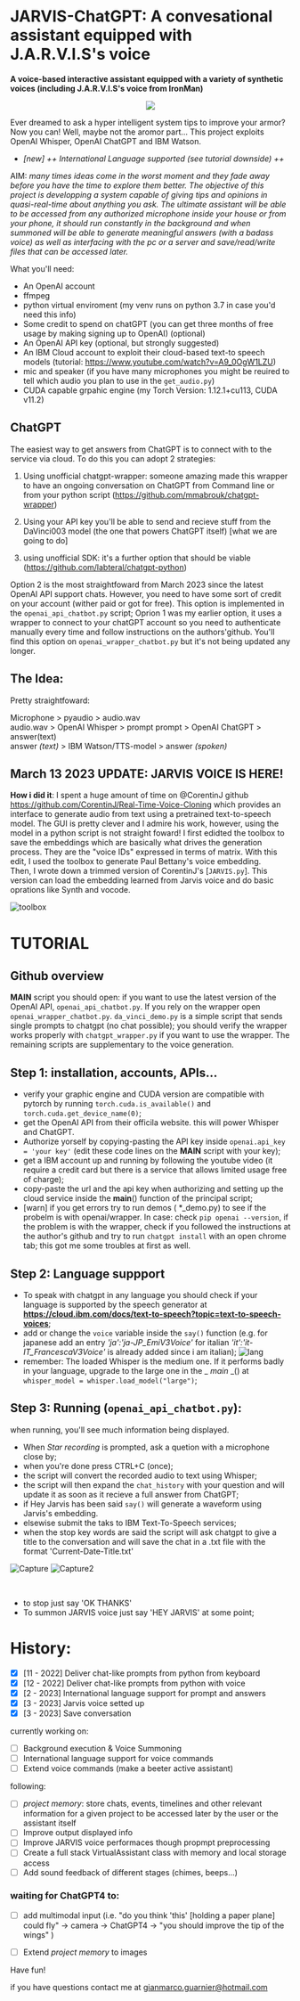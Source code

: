 # JARVIS-ChatGPT: A convesational assistant equipped with J.A.R.V.I.S's voice
**A voice-based interactive assistant equipped with a variety of synthetic voices (including J.A.R.V.I.S's voice from IronMan)**
<p align="center">
  <img src="https://user-images.githubusercontent.com/49094051/224847586-75810675-c4ad-4bbe-87e0-9c375b8a8aa0.PNG"/>

</p>

Ever dreamed to ask a hyper intelligent system tips to improve your armor? Now you can! Well, maybe not the aromor part... This project exploits OpenAI Whisper, OpenAI ChatGPT and IBM Watson.
* *[new] ++ International Language supported (see tutorial downside) ++*

AIM: *many times ideas come in the worst moment and they fade away before you have the time to explore them better. The objective of this project is developping a system capable of giving tips and opinions in quasi-real-time about anything you ask. The ultimate assistant will be able to be accessed from any authorized microphone inside your house or from your phone, it should run constantly in the background and when summoned will be able to generate meaningful answers (with a badass voice) as well as interfacing with the pc or a server and save/read/write files that can be accessed later.*

What you'll need:

 - An OpenAI account 
 - ffmpeg
 - python virtual enviroment (my venv runs on python 3.7 in case you'd need this info)
 - Some credit to spend on chatGPT (you can get three months of free usage by making signing up to OpenAI) (optional)
 - An OpenAI API key (optional, but strongly suggested)
 - An IBM Cloud account to exploit their cloud-based text-to speech models (tutorial: https://www.youtube.com/watch?v=A9_0OgW1LZU) 
 - mic and speaker (if you have many microphones you might be reuired to tell which audio you plan to use in the `get_audio.py`) 
 - CUDA capable grpahic engine (my Torch Version: 1.12.1+cu113, CUDA v11.2)
 

## ChatGPT
The easiest way to get answers from ChatGPT is to connect with to the service via cloud. To do this you can adopt 2 strategies:
 1) Using unofficial chatgpt-wrapper: someone amazing made this wrapper to have an ongoing conversation on ChatGPT from Command line or from your python script (https://github.com/mmabrouk/chatgpt-wrapper)
 2) Using your API key you'll be able to send and recieve stuff from the DaVinci003 model (the one that powers ChatGPT itself) [what we are going to do]
 
 3) using unofficial SDK: it's a further option that should be viable (https://github.com/labteral/chatgpt-python)

Option 2 is the most straightfoward from March 2023 since the latest OpenAI API support chats. However, you need to have some sort of credit on your account (wither paid or got for free). This option is implemented in the `openai_api_chatbot.py` script;
Oprion 1 was my earlier option, it uses a wrapper to connect to your chatGPT account so you need to authenticate manually every time and follow instructions on the authors'github.
You'll find this option on `openai_wrapper_chatbot.py` but it's not being updated any longer. 

## The Idea:
Pretty straightfoward:

Microphone > pyaudio > audio.wav   
audio.wav > OpenAI Whisper > prompt
prompt > OpenAI ChatGPT > answer(text)  
answer *(text)* > IBM Watson/TTS-model > answer *(spoken)*

## March 13 2023 UPDATE: JARVIS VOICE IS HERE!
**How i did it**: I spent a huge amount of time on @CorentinJ github https://github.com/CorentinJ/Real-Time-Voice-Cloning which provides an interface to generate audio from text using a pretrained text-to-speech model. The GUI is pretty clever and I admire his work, however, using the model in a python script is not straight foward! I first edidted the toolbox to save the embeddings which are basically what drives the generation process. They are the "voice IDs" expressed in terms of matrix. With this edit, I used the toolbox to generate Paul Bettany's voice embedding. <br>
Then, I wrote down a trimmed version of CorentinJ's [`JARVIS.py`]. This version can load the embedding learned from Jarvis voice and do basic oprations like Synth and vocode. 

![toolbox](https://user-images.githubusercontent.com/49094051/224836993-ee7b4964-e518-46f4-85b1-b25f48f1a78c.PNG)

# TUTORIAL
## Github overview
**MAIN** script you should open: if you want to use the latest version of the OpenAI API, `openai_api_chatbot.py`. If you rely on the wrapper open `openai_wrapper_chatbot.py`. `da_vinci_demo.py` is a simple script that sends single prompts to chatgpt (no chat possible); you should verify the wrapper works properly with `chatgpt_wrapper.py` if you want to use the wrapper. The remaining scripts are supplementary to the voice generation.

## Step 1: installation, accounts, APIs... 
- verify your graphic engine and CUDA version are compatible with pytorch by running `torch.cuda.is_available()` and `torch.cuda.get_device_name(0)`; 
- get the OpenAI API from their officila website. this will power Whisper and ChatGPT. 
- Authorize yorself by copying-pasting the API key inside `openai.api_key = 'your key'` (edit these code lines on the **MAIN** script with your key);
- get a IBM account up and running by following the youtube video (it require a credit card but there is a service that allows limited usage free of charge);
- copy-paste the url and the api key when authorizing and setting up the cloud service inside the __main__() function of the principal script;
- [warn] if you get errors try to run demos ( *_demo.py) to see if the probelm is with openai/wrapper. In case: check `pip openai --version`, if the problem is with the wrapper, check if you followed the instructions at the author's github and try to run `chatgpt install` with an open chrome tab; this got me some troubles at first as well.


## Step 2: Language suppport
- To speak with chatgpt in any language you should check if your language is supported by the speech generator at __https://cloud.ibm.com/docs/text-to-speech?topic=text-to-speech-voices__; 
- add or change the `voice` variable inside the `say()` function (e.g. for japanese add an entry *'ja':'ja-JP_EmiV3Voice'* for italian  *'it':'it-IT_FrancescaV3Voice'* is already added since i am italian);
![lang](https://user-images.githubusercontent.com/49094051/224839783-85ee6733-53d3-4d11-845c-5eb10c10c3f3.PNG)
- remember: The loaded Whisper is the medium one. If it performs badly in your language, upgrade to the large one in the _ _main_ _() at `whisper_model = whisper.load_model("large")`;

## Step 3: Running (`openai_api_chatbot.py`):
when running, you'll see much information being displayed.
- When *Star recording* is prompted, ask a quetion with a microphone close by;
- when you're done press CTRL+C (once);
- the script will convert the recorded audio to text using Whisper;
- the script will then expand the `chat_history` with your question and will update it as soon as it recieve a full answer from ChatGPT;
- if Hey Jarvis has been said `say()` will generate a waveform using Jarvis's embedding. 
- elsewise submit the taks to IBM Text-To-Speech services;
- when the stop key words are said the script will ask chatgpt to give a title to the conversation and will save the chat in a .txt file with the format 'Current-Date-Title.txt'

![Capture](https://user-images.githubusercontent.com/49094051/224842933-9d9bcdb2-8483-496c-a083-775ecdaa18aa.PNG)
![Capture2](https://user-images.githubusercontent.com/49094051/224842418-1caa61c5-a0a7-45ed-a563-e1bbde1c204e.PNG)

<br>

- to stop just say 'OK THANKS'
- To summon JARVIS voice just say 'HEY JARVIS' at some point;


# History:
- [x] [11 - 2022] Deliver chat-like prompts from python from keyboard
- [x] [12 - 2022] Deliver chat-like prompts from python with voice
- [x] [2  - 2023] International language support for prompt and answers
- [x] [3  - 2023] Jarvis voice setted up
- [x] [3  - 2023] Save conversation

currently working on:
- [ ] Background execution & Voice Summoning
- [ ] International language support for voice commands
- [ ] Extend voice commands (make a beeter active assistant)

following:
- [ ] *project memory*: store chats, events, timelines and other relevant information for a given project to be accessed later by the user or the assistant itself 
- [ ] Improve output displayed info
- [ ] Improve JARVIS voice performaces though propmpt preprocessing
- [ ] Create a full stack VirtualAssistant class with memory and local storage access
- [ ] Add sound feedback of different stages (chimes, beeps...)

### waiting for ChatGPT4 to:
- [ ] add multimodal input (i.e. "do you think 'this' [holding a paper plane] could fly" -> camera -> ChatGPT4 -> "you should improve the tip of the wings" )
- [ ] Extend *project memory* to images


Have fun!

if you have questions contact me at gianmarco.guarnier@hotmail.com
